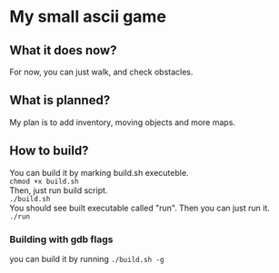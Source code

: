 # My small ascii game
## What it does now?
For now, you can just walk, and check obstacles.
## What is planned?
My plan is to add inventory, moving objects and more maps.
## How to build?
You can build it by marking build.sh executeble.  
`chmod +x build.sh`  
Then, just run build script.  
`./build.sh`  
You should see built executable called "run". Then you can just run it.  
`./run`  
### Building with gdb flags
you can build it by running `./build.sh -g`
